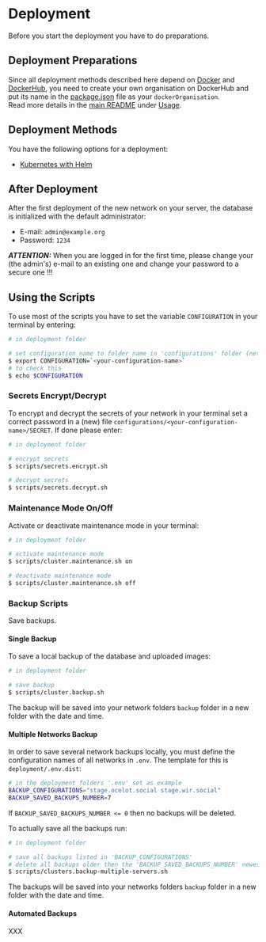 # Deployment

Before you start the deployment you have to do preparations.

## Deployment Preparations

Since all deployment methods described here depend on [Docker](https://docker.com) and [DockerHub](https://hub.docker.com), you need to create your own organisation on DockerHub and put its name in the [package.json](/package.json) file as your `dockerOrganisation`.  
Read more details in the [main README](/README.md) under [Usage](/README.md#usage).

## Deployment Methods

You have the following options for a deployment:

- [Kubernetes with Helm](./kubernetes/README.md)

## After Deployment

After the first deployment of the new network on your server, the database is initialized with the default administrator:

- E-mail: `admin@example.org`
- Password: `1234`

***ATTENTION:*** When you are logged in for the first time, please change your (the admin's) e-mail to an existing one and change your password to a secure one !!!

## Using the Scripts

To use most of the scripts you have to set the variable `CONFIGURATION` in your terminal by entering:

```bash
# in deployment folder

# set configuration name to folder name in 'configurations' folder (network name)
$ export CONFIGURATION=`<your-configuration-name>`
# to check this
$ echo $CONFIGURATION
```

### Secrets Encrypt/Decrypt

To encrypt and decrypt the secrets of your network in your terminal set a correct password in a (new) file `configurations/<your-configuration-name>/SECRET`.
If done please enter:

```bash
# in deployment folder

# encrypt secrets
$ scripts/secrets.encrypt.sh

# decrypt secrets
$ scripts/secrets.decrypt.sh
```

### Maintenance Mode On/Off

Activate or deactivate maintenance mode in your terminal:

```bash
# in deployment folder

# activate maintenance mode
$ scripts/cluster.maintenance.sh on

# deactivate maintenance mode
$ scripts/cluster.maintenance.sh off
```

### Backup Scripts

Save backups.

#### Single Backup

To save a local backup of the database and uploaded images:

```bash
# in deployment folder

# save backup
$ scripts/cluster.backup.sh
```

The backup will be saved into your network folders `backup` folder in a new folder with the date and time.

#### Multiple Networks Backup

In order to save several network backups locally, you must define the configuration names of all networks in `.env`. The template for this is `deployment/.env.dist`:

```bash
# in the deployment folders '.env' set as example
BACKUP_CONFIGURATIONS="stage.ocelot.social stage.wir.social"
BACKUP_SAVED_BACKUPS_NUMBER=7
```

If `BACKUP_SAVED_BACKUPS_NUMBER <= 0` then no backups will be deleted.

To actually save all the backups run:

```bash
# in deployment folder

# save all backups listed in 'BACKUP_CONFIGURATIONS'
# delete all backups older then the 'BACKUP_SAVED_BACKUPS_NUMBER' newest ones
$ scripts/clusters.backup-multiple-servers.sh
```

The backups will be saved into your networks folders `backup` folder in a new folder with the date and time.

#### Automated Backups

XXX
